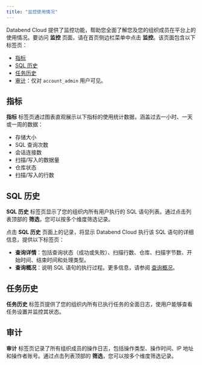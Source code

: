 ```yaml
---
title: "监控使用情况"
---
```


Databend Cloud 提供了监控功能，帮助您全面了解您及您的组织成员在平台上的使用情况。要访问 **监控** 页面，请在首页侧边栏菜单中点击 **监控**。该页面包含以下标签页：

- [指标](#指标)
- [SQL 历史](#sql-历史)
- [任务历史](#任务-历史)
- [审计](#审计)：仅对 `account_admin` 用户可见。

## 指标

**指标** 标签页通过图表直观展示以下指标的使用统计数据，涵盖过去一小时、一天或一周的数据：

- 存储大小
- SQL 查询次数
- 会话连接数
- 扫描/写入的数据量
- 仓库状态
- 扫描/写入的行数

## SQL 历史

**SQL 历史** 标签页显示了您的组织内所有用户执行的 SQL 语句列表。通过点击列表顶部的 **筛选**，您可以按多个维度筛选记录。

点击 **SQL 历史** 页面上的记录，将显示 Databend Cloud 执行该 SQL 语句的详细信息，提供以下标签页：

- **查询详情**：包括查询状态（成功或失败）、扫描行数、仓库、扫描字节数、开始时间、结束时间和处理类型。
- **查询概况**：说明 SQL 语句的执行过程。更多信息，请参阅 [查询概况](/guides/query/query-profile)。

## 任务历史

**任务历史** 标签页提供了您的组织内所有已执行任务的全面日志，使用户能够查看任务设置并监控其状态。

## 审计

**审计** 标签页记录了所有组织成员的操作日志，包括操作类型、操作时间、IP 地址和操作者账号。通过点击列表顶部的 **筛选**，您可以按多个维度筛选记录。